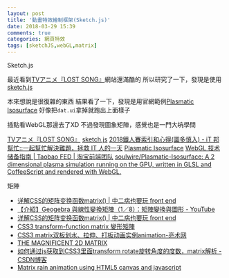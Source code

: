 ```yaml
---
layout: post
title: '動畫特效繪制框架(Sketch.js)'
date: 2018-03-29 15:39
comments: true
categories: 網頁特效
tags: [sketchJS,webGL,matrix]
---
```

Sketch.js

最近看到[TVアニメ『LOST SONG』](http://lost-song.com/)網站還滿酷的
所以研究了一下，發現是使用[sketch.js](http://soulwire.github.io/sketch.js/)

本來想說是很復雜的東西
結果看了一下，發現是用官網範例[Plasmatic Isosurface](http://soulwire.github.io/Plasmatic-Isosurface/)
好像把`dat.ui`拿掉就跑出上面樣子

插點看WebGL那邊去了XD
不過發現圖象矩陣，感覺也是一門大~~坑~~學問

[TVアニメ『LOST SONG』](http://lost-song.com/)
[sketch.js](http://soulwire.github.io/sketch.js/)
[2018鐵人賽索引和心得(圖多慎入) - iT 邦幫忙::一起幫忙解決難題，拯救 IT 人的一天](https://ithelp.ithome.com.tw/articles/10197789)
[Plasmatic Isosurface](http://soulwire.github.io/Plasmatic-Isosurface/)
[WebGL 技术储备指南 | Taobao FED | 淘宝前端团队](http://taobaofed.org/blog/2015/12/21/webgl-handbook/)
[soulwire/Plasmatic-Isosurface: A 2 dimensional plasma simulation running on the GPU, written in GLSL and CoffeeScript and rendered with WebGL.](https://github.com/soulwire/Plasmatic-Isosurface)

矩陣
* [详解CSS的矩阵变换函数matrix() | 中二病也要玩 front end](https://lfkid.github.io/2016/05/03/%E8%AF%A6%E8%A7%A3CSS%E7%9A%84%E7%9F%A9%E9%98%B5%E5%8F%98%E6%8D%A2%E5%87%BD%E6%95%B0matrix/)
* [【介紹】Geogebra 與線性變換矩陣（1／8）：矩陣變換與圖形 - YouTube](https://www.youtube.com/watch?v=ywmWnccKXDA)
* [详解CSS的矩阵变换函数matrix() | 中二病也要玩 front end](https://lfkid.github.io/2016/05/03/%E8%AF%A6%E8%A7%A3CSS%E7%9A%84%E7%9F%A9%E9%98%B5%E5%8F%98%E6%8D%A2%E5%87%BD%E6%95%B0matrix/)
* [CSS3 transform-function matrix 變形矩陣](http://www.eion.com.tw/Blogger/?Pid=1168)
* [CSS3 matrix双板划水、拉伸、打板动画实例animation-亮术网](http://www.liangshunet.com/ca/201707/793190018.htm)
* [THE MAGNIFICENT 2D MATRIX](http://ncase.me/matrix/)
* [如何通过js获取到CSS3里面transform rotate旋转角度的度数，matrix解析 - CSDN博客](https://blog.csdn.net/u010884130/article/details/50005437)
* [Matrix rain animation using HTML5 canvas and javascript](http://thecodeplayer.com/walkthrough/matrix-rain-animation-html5-canvas-javascript)